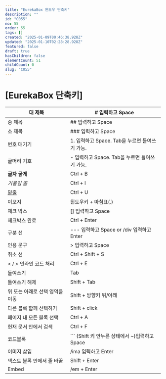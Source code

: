 ```yaml
---
title: "EurekaBox 윈도우 단축키"
description: ""
id: "C055"
no: 55
order: 55
tags: []
created: "2025-01-09T00:46:38.928Z"
updated: "2025-01-10T02:28:28.928Z"
featured: false
draft: true
hasChildren: false
elementCount: 51
childCount: 0
slug: "C055"
---
```


# [EurekaBox 단축키]



| 대 제목 | # 입력하고 Space |
| --- | --- |
| 중 제목 | ## 입력하고 Space |
| 소 제목 | ### 입력하고 Space |
| 번호 매기기 | 1. 입력하고 Space.  Tab을 누르면 들여쓰기 가능. |
| 글머리 기호 | -  입력하고 Space.  Tab을 누르면 들여쓰기 가능. |
| **글자 굵게** | Ctrl + B |
| *기울임 꼴* | Ctrl + I  |
| <u>밑줄</u> | Ctrl + U |
| 이모지 | 윈도우키 + 마침표(.) |
| 체크 박스 | [] 입력하고 Space |
| 체크박스 완료 | Ctrl + Enter |
| 구분 선 | --- 입력하고 Space or /div 입력하고 Enter |
| 인용 문구 | > 입력하고 Space |
| 취소 선 | Ctrl + Shift + S |
|  < / > 인라인 코드 처리 | Ctrl + E |
| 들여쓰기 | Tab |
| 들여쓰기 해제 | Shift + Tab |
| 위 또는 아래로 선택 영역을 이동 | Shift + 방향키 위/아래 |
| 다른 블록 함께 선택하기 | Shift + click |
| 페이지 내 모든 블록 선택 | Ctrl + A |
| 현재 문서 안에서 검색 | Ctrl + F |
| 코드블록 | ``` (Shift 키 안누른 상태에서 ~)입력하고 Space |
| 이미지 삽입 | /ima 입력하고 Enter |
| 텍스트 블록 안에서 줄 바꿈 | Shift + Enter |
| Embed | /em + Enter |
